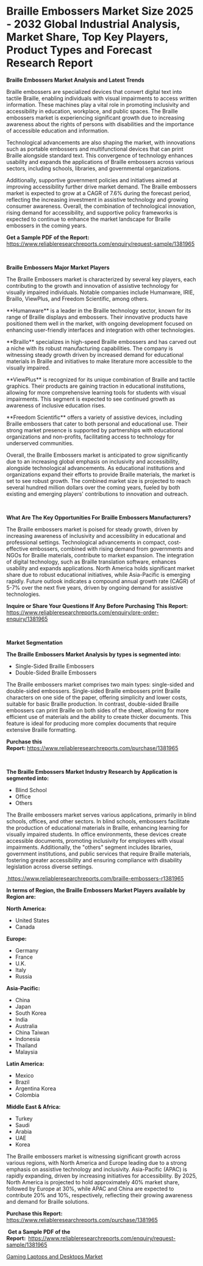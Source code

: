 <p><h1>Braille Embossers Market Size 2025 - 2032 Global Industrial Analysis, Market Share, Top Key Players, Product Types and Forecast Research Report</h1></p><p><strong>Braille Embossers Market Analysis and Latest Trends</strong></p>
<p><p>Braille embossers are specialized devices that convert digital text into tactile Braille, enabling individuals with visual impairments to access written information. These machines play a vital role in promoting inclusivity and accessibility in education, workplace, and public spaces. The Braille embossers market is experiencing significant growth due to increasing awareness about the rights of persons with disabilities and the importance of accessible education and information. </p><p>Technological advancements are also shaping the market, with innovations such as portable embossers and multifunctional devices that can print Braille alongside standard text. This convergence of technology enhances usability and expands the applications of Braille embossers across various sectors, including schools, libraries, and governmental organizations. </p><p>Additionally, supportive government policies and initiatives aimed at improving accessibility further drive market demand. The Braille embossers market is expected to grow at a CAGR of 7.6% during the forecast period, reflecting the increasing investment in assistive technology and growing consumer awareness. Overall, the combination of technological innovation, rising demand for accessibility, and supportive policy frameworks is expected to continue to enhance the market landscape for Braille embossers in the coming years.</p></p>
<p><strong>Get a Sample PDF of the Report:&nbsp;</strong> <a href="https://www.reliableresearchreports.com/enquiry/request-sample/1381965?utm_campaign=3275&utm_medium=2&utm_source=Github&utm_content=ia&utm_term=04042025&utm_id=braille-embossers">https://www.reliableresearchreports.com/enquiry/request-sample/1381965</a></p>
<p>&nbsp;</p>
<p><strong>Braille Embossers Major Market Players</strong></p>
<p><p>The Braille Embossers market is characterized by several key players, each contributing to the growth and innovation of assistive technology for visually impaired individuals. Notable companies include Humanware, IRIE, Braillo, ViewPlus, and Freedom Scientific, among others.</p><p>**Humanware** is a leader in the Braille technology sector, known for its range of Braille displays and embossers. Their innovative products have positioned them well in the market, with ongoing development focused on enhancing user-friendly interfaces and integration with other technologies. </p><p>**Braillo** specializes in high-speed Braille embossers and has carved out a niche with its robust manufacturing capabilities. The company is witnessing steady growth driven by increased demand for educational materials in Braille and initiatives to make literature more accessible to the visually impaired.</p><p>**ViewPlus** is recognized for its unique combination of Braille and tactile graphics. Their products are gaining traction in educational institutions, allowing for more comprehensive learning tools for students with visual impairments. This segment is expected to see continued growth as awareness of inclusive education rises.</p><p>**Freedom Scientific** offers a variety of assistive devices, including Braille embossers that cater to both personal and educational use. Their strong market presence is supported by partnerships with educational organizations and non-profits, facilitating access to technology for underserved communities.</p><p>Overall, the Braille Embossers market is anticipated to grow significantly due to an increasing global emphasis on inclusivity and accessibility, alongside technological advancements. As educational institutions and organizations expand their efforts to provide Braille materials, the market is set to see robust growth. The combined market size is projected to reach several hundred million dollars over the coming years, fueled by both existing and emerging players' contributions to innovation and outreach.</p></p>
<p>&nbsp;</p>
<p><strong>What Are The Key Opportunities For Braille Embossers Manufacturers?</strong></p>
<p><p>The Braille embossers market is poised for steady growth, driven by increasing awareness of inclusivity and accessibility in educational and professional settings. Technological advancements in compact, cost-effective embossers, combined with rising demand from governments and NGOs for Braille materials, contribute to market expansion. The integration of digital technology, such as Braille translation software, enhances usability and expands applications. North America holds significant market share due to robust educational initiatives, while Asia-Pacific is emerging rapidly. Future outlook indicates a compound annual growth rate (CAGR) of 5-7% over the next five years, driven by ongoing demand for assistive technologies.</p></p>
<p><strong>Inquire or Share Your Questions If Any Before Purchasing This Report:</strong> <a href="https://www.reliableresearchreports.com/enquiry/pre-order-enquiry/1381965?utm_campaign=3275&utm_medium=2&utm_source=Github&utm_content=ia&utm_term=04042025&utm_id=braille-embossers">https://www.reliableresearchreports.com/enquiry/pre-order-enquiry/1381965</a></p>
<p>&nbsp;</p>
<p><strong>Market Segmentation</strong></p>
<p><strong>The Braille Embossers Market Analysis by types is segmented into:</strong></p>
<p><ul><li>Single-Sided Braille Embossers</li><li>Double-Sided Braille Embossers</li></ul></p>
<p><p>The Braille embossers market comprises two main types: single-sided and double-sided embossers. Single-sided Braille embossers print Braille characters on one side of the paper, offering simplicity and lower costs, suitable for basic Braille production. In contrast, double-sided Braille embossers can print Braille on both sides of the sheet, allowing for more efficient use of materials and the ability to create thicker documents. This feature is ideal for producing more complex documents that require extensive Braille formatting.</p></p>
<p><strong>Purchase this Report:&nbsp;</strong><a href="https://www.reliableresearchreports.com/purchase/1381965?utm_campaign=3275&utm_medium=2&utm_source=Github&utm_content=ia&utm_term=04042025&utm_id=braille-embossers">https://www.reliableresearchreports.com/purchase/1381965</a></p>
<p>&nbsp;</p>
<p><strong>The Braille Embossers Market Industry Research by Application is segmented into:</strong></p>
<p><ul><li>Blind School</li><li>Office</li><li>Others</li></ul></p>
<p><p>The Braille embossers market serves various applications, primarily in blind schools, offices, and other sectors. In blind schools, embossers facilitate the production of educational materials in Braille, enhancing learning for visually impaired students. In office environments, these devices create accessible documents, promoting inclusivity for employees with visual impairments. Additionally, the "others" segment includes libraries, government institutions, and public services that require Braille materials, fostering greater accessibility and ensuring compliance with disability legislation across diverse settings.</p></p>
<p><a href="https://www.reliableresearchreports.com/braille-embossers-r1381965?utm_campaign=3275&utm_medium=2&utm_source=Github&utm_content=ia&utm_term=04042025&utm_id=braille-embossers">&nbsp;https://www.reliableresearchreports.com/braille-embossers-r1381965</a></p>
<p><strong>In terms of Region, the Braille Embossers Market Players available by Region are:</strong></p>
<p>
    <p> <strong> North America: </strong>
        <ul>
            <li>United States</li>
            <li>Canada</li>
        </ul>
        </p> 
    <p> <strong> Europe: </strong>
        <ul>
            <li>Germany</li>
            <li>France</li>
            <li>U.K.</li>
            <li>Italy</li>
            <li>Russia</li>
        </ul>
        </p> 
    <p> <strong> Asia-Pacific: </strong>
        <ul>
            <li>China</li>
            <li>Japan</li>
            <li>South Korea</li>
            <li>India</li>
            <li>Australia</li>
            <li>China Taiwan</li>
            <li>Indonesia</li>
            <li>Thailand</li>
            <li>Malaysia</li>
        </ul>
        </p> 
    <p> <strong> Latin America: </strong>
        <ul>
            <li>Mexico</li>
            <li>Brazil</li>
            <li>Argentina Korea</li>
            <li>Colombia</li>
        </ul>
        </p> 
    <p> <strong> Middle East & Africa: </strong>
        <ul>
            <li>Turkey</li>
            <li>Saudi</li>
            <li>Arabia</li>
            <li>UAE</li>
            <li>Korea</li>
        </ul>
    </p>
    </p>
<p><p>The Braille embossers market is witnessing significant growth across various regions, with North America and Europe leading due to a strong emphasis on assistive technology and inclusivity. Asia-Pacific (APAC) is rapidly expanding, driven by increasing initiatives for accessibility. By 2025, North America is projected to hold approximately 40% market share, followed by Europe at 30%, while APAC and China are expected to contribute 20% and 10%, respectively, reflecting their growing awareness and demand for Braille solutions.</p></p>
<p><strong>Purchase this Report: </strong><a href="https://www.reliableresearchreports.com/purchase/1381965?utm_campaign=3275&utm_medium=2&utm_source=Github&utm_content=ia&utm_term=04042025&utm_id=braille-embossers">https://www.reliableresearchreports.com/purchase/1381965</a></p>
<p>&nbsp;<strong>Get a Sample PDF of the Report:&nbsp;&nbsp;</strong><a href="https://www.reliableresearchreports.com/enquiry/request-sample/1381965?utm_campaign=3275&utm_medium=2&utm_source=Github&utm_content=ia&utm_term=04042025&utm_id=braille-embossers">https://www.reliableresearchreports.com/enquiry/request-sample/1381965</a></p>
<p><strong></strong></p>
<p><p><a href="https://github.com/ugurgyuri/Market-Research-Report-List-1/blob/main/gaming-laptops-and-desktops-market.md?utm_campaign=3275&utm_medium=2&utm_source=Github&utm_content=ia&utm_term=04042025&utm_id=braille-embossers">Gaming Laptops and Desktops Market</a></p></p>